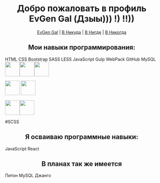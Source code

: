 <div align="center">
  <h1>Добро пожаловать в профиль EvGen Gal (Дзыы))) !) !!))</h1>
    <a href="#" target="_blank">EvGen Gal</a> | 
    <a href="#" target="_blank">В Никуда</a> | 
    <a href="#" target="_blank">В Нигде</a> | 
    <a href="#" target="_blank">В Никогда</a>
  </p>
</div>
<!-- [![EvGen Gal][EvGen]][vk] | 
[![В Никуда][nowhereTo]][nwt] | 
[![В Нигде][nowhere]][nwe] | 
[![В Никогда][inNever]][inr] -->

<h2 align="center">Мои навыки программирования:</h2>
HTML CSS Bootstrap SASS LESS JavaScript Gulp WebPack GitHub MySQL
<img width="48" height="48" src="https://worldvectorlogo.com/logos/html5.svg"><img width="48" height="48" src="https://worldvectorlogo.com/logos/css-3.svg"><img width="48" height="48" src="https://worldvectorlogo.com/logos/sass-1.svg">

<a href="https://#"><img width="48" height="48" src="https://worldvectorlogo.com/logo/webpack.svg"></a> <a href="https://#"><img width="48" height="48" src="https://worldvectorlogo.com/logo/jquery.svg"></a>

<a href="https://#"><img width="48" height="48" src="https://worldvectorlogo.com/logo/react.svg"><img width="48" height="48" src="https://worldvectorlogo.com/logos/babel.svg"></a>

#SCSS

<h2 align="center">Я осваиваю программные навыки:</h2>
JavaScript React 

<h2 align="center">В планах так же имеется</h2>
Питон MySQL Джанго

<!--
**EvgenGal1/EvgenGal1** is a ✨ _special_ ✨ repository because its `README.md` (this file) appears on your GitHub profile.

Here are some ideas to get you started:

- 🔭 I’m currently working on ...
- 🌱 I’m currently learning ...
- 👯 I’m looking to collaborate on ...
- 🤔 I’m looking for help with ...
- 💬 Ask me about ...
- 📫 How to reach me: ...
- 😄 Pronouns: ...
- ⚡ Fun fact: ...
-->
